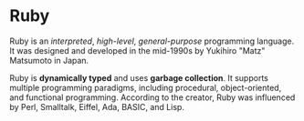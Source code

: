 # Ruby

Ruby is an *interpreted*, *high-level*, *general-purpose* programming language. It was designed and developed in the mid-1990s by Yukihiro "Matz" Matsumoto in Japan.

Ruby is **dynamically typed** and uses **garbage collection**. It supports multiple programming paradigms, including procedural, object-oriented, and functional programming. According to the creator, Ruby was influenced by Perl, Smalltalk, Eiffel, Ada, BASIC, and Lisp.